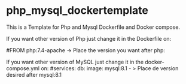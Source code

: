 # php_mysql_dockertemplate

This is a Template for Php and Mysql Dockerfile and Docker compose.

If you want other version of Php just change it in the Dockerfile on:

#FROM php:7.4-apache -> Place the version you want after php:

If you want other version of MySQL just change it in the docker-compose.yml on:
#services:
  db:
    image: mysql:8.1 - > Place de version desired after mysql:8.1
